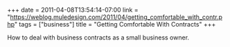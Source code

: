 +++
date = 2011-04-08T13:54:14-07:00
link = "https://weblog.muledesign.com/2011/04/getting_comfortable_with_contr.php"
tags = ["business"]
title = "Getting Comfortable With Contracts"
+++

How to deal with business contracts as a small business owner.
